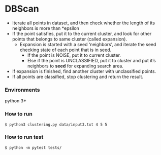# DBScan

- Iterate all points in dataset, and then check whether the length of its neighbors is more than *epsilon
- If the point satisfies, put it to the current cluster, and look for other points that belongs to same cluster (called expansion). 
  - Expansion is started with a seed ‘neighbors’, and iterate the seed checking  state of each point that is in seed.
    - If the point is NOISE, put it to current cluster.
    - Else if the point is UNCLASSIFIED, put it to cluster and put it’s neighbors to **seed** for expanding search area.
- If expansion is finished, find another cluster with unclassified points.
- If all points are classified, stop clustering and return the result.

### Environments

python 3+

### How to run

```
$ python3 clustering.py data/input3.txt 4 5 5
```


### How to run test

```
$ python -m pytest tests/
```

